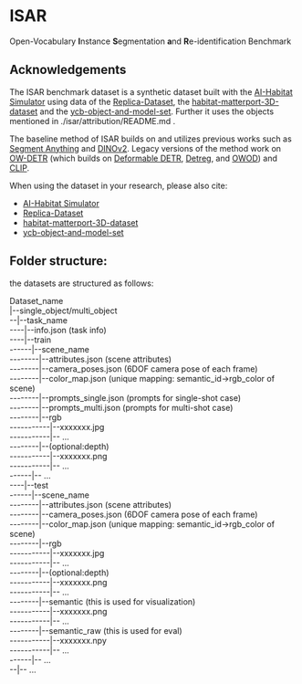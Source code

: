 # ISAR
Open-Vocabulary **I**nstance **S**egmentation **a**nd **R**e-identification Benchmark


## Acknowledgements
The ISAR benchmark dataset is a synthetic dataset built with the [AI-Habitat Simulator][habitat_link] using data of the [Replica-Dataset][Replica_link], the [habitat-matterport-3D-dataset][hm3d_link] and the [ycb-object-and-model-set][ycb_link]. Further it uses the objects mentioned in ./isar/attribution/README.md .

The baseline method of ISAR builds on and utilizes previous works such as [Segment Anything][SAM_link] and [DINOv2][dino_link]. 
Legacy versions of the method work on [OW-DETR][ow_detr_link]  (which builds on 
[Deformable DETR][deformable_detr_link], [Detreg][Detreg_link], and [OWOD][OWOD_link]) and [CLIP][clip_link].

[ow_detr_link]: https://github.com/akshitac8/OW-DETR
[deformable_detr_link]: https://github.com/fundamentalvision/Deformable-DETR
[Detreg_link]: https://github.com/amirbar/DETReg
[OWOD_link]: https://github.com/JosephKJ/OWOD
[clip_link]: https://github.com/openai/CLIP
[SAM_link]: https://github.com/facebookresearch/segment-anything
[dino_link]: https://github.com/facebookresearch/dinov2
[habitat_link]: https://github.com/facebookresearch/habitat-sim
[Replica_link]: https://github.com/facebookresearch/Replica-Dataset
[hm3d_link]: https://github.com/facebookresearch/habitat-matterport3d-dataset
[ycb_link]: https://www.ycbbenchmarks.com/

When using the dataset in your research, please also cite:
* [AI-Habitat Simulator][habitat_link]
* [Replica-Dataset][Replica_link]
* [habitat-matterport-3D-dataset][hm3d_link]
* [ycb-object-and-model-set][ycb_link]


## Folder structure:
the datasets are structured as follows:

Dataset_name <br>
|--single_object/multi_object <br>
--|--task_name <br>
----|--info.json (task info) <br>
----|--train <br>
------|--scene_name<br>
--------|--attributes.json (scene attributes) <br>
--------|--camera_poses.json (6DOF camera pose of each frame) <br>
--------|--color_map.json (unique mapping: semantic_id->rgb_color of scene) <br>
--------|--prompts_single.json (prompts for single-shot case) <br>
--------|--prompts_multi.json (prompts for multi-shot case) <br>
--------|--rgb <br>
-----------|--xxxxxxx.jpg <br>
-----------|-- ... <br>
--------|--(optional:depth) <br>
-----------|--xxxxxxx.png <br>
-----------|-- ... <br>
------|-- ... <br>
----|--test <br>
------|--scene_name<br>
--------|--attributes.json (scene attributes) <br>
--------|--camera_poses.json (6DOF camera pose of each frame) <br>
--------|--color_map.json (unique mapping: semantic_id->rgb_color of scene) <br>
--------|--rgb <br>
-----------|--xxxxxxx.jpg <br>
-----------|-- ... <br>
--------|--(optional:depth) <br>
-----------|--xxxxxxx.png <br>
-----------|-- ... <br>
--------|--semantic (this is used for visualization) <br>
-----------|--xxxxxxx.png <br>
-----------|-- ... <br>
--------|--semantic_raw (this is used for eval) <br>
-----------|--xxxxxxx.npy <br>
-----------|-- ... <br>
------|-- ... <br>
--|-- ... <br>
